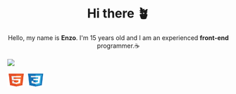 <div>
  <h1 align="center">Hi there 🪴</h1>
  <p align="center">Hello, my name is <strong>Enzo</strong>. I'm 15 years old and I am an experienced <strong>front-end</strong> programmer.☕</p>
</div>
<a href="https://github.com/paganoti/">
 <img align="center" src="https://github-readme-stats.vercel.app/api?username=paganoti&show_icons=true&theme=dark"/>
</a>

<div style="display: inline_block"><br>
  <img align="center" alt="Rafa-HTML" height="30" width="40" src="https://raw.githubusercontent.com/devicons/devicon/master/icons/html5/html5-original.svg">
  <img align="center" alt="Rafa-CSS" height="30" width="40" src="https://raw.githubusercontent.com/devicons/devicon/master/icons/css3/css3-original.svg">

  
  ##
 

